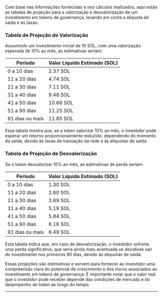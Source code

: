 Com base nas informações fornecidas e nos cálculos realizados, aqui estão as tabelas de projeção para a valorização e desvalorização de um investimento em tokens de governança, levando em conta a alíquota de saída e as taxas:

### Tabela de Projeção de Valorização

Assumindo um investimento inicial de 10 SOL, com uma valorização esperada de 10% ao mês, as estimativas seriam:

| Período           | Valor Líquido Estimado (SOL) |
|-------------------|------------------------------|
| 0 a 10 dias       | 2.37 SOL                     |
| 11 a 20 dias      | 4.74 SOL                     |
| 21 a 30 dias      | 7.11 SOL                     |
| 31 a 40 dias      | 9.48 SOL                     |
| 41 a 50 dias      | 10.66 SOL                    |
| 51 a 90 dias      | 11.25 SOL                    |
| 91 dias ou mais   | 11.85 SOL                    |

Essa tabela mostra que, se o token valorizar 10% ao mês, o investidor pode esperar um retorno proporcionalmente reduzido, dependendo do momento da saída, devido às taxas de transação da rede e às alíquotas de saída.

### Tabela de Projeção de Desvalorização

Se o token desvalorizar 10% ao mês, as estimativas de perda seriam:

| Período           | Valor Líquido Estimado (SOL) |
|-------------------|------------------------------|
| 0 a 10 dias       | 1.30 SOL                     |
| 11 a 20 dias      | 2.60 SOL                     |
| 21 a 30 dias      | 3.89 SOL                     |
| 31 a 40 dias      | 5.19 SOL                     |
| 41 a 50 dias      | 5.84 SOL                     |
| 51 a 90 dias      | 6.16 SOL                     |
| 91 dias ou mais   | 6.49 SOL                     |

Esta tabela indica que, em caso de desvalorização, o investidor sofreria uma perda significativa, que seria ainda mais acentuada se decidisse sair do investimento nos primeiros 90 dias, devido às alíquotas de saída.

Essas projeções são estimativas e servem para fornecer ao investidor uma compreensão clara do potencial de crescimento e dos riscos associados ao investimento em tokens de governança. É importante notar que o valor real que o investidor pode receber depende das condições de mercado e do desempenho do token ao longo do tempo.

---


